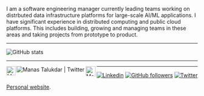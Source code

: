 I am a software engineering manager currently leading teams working on distrbuted data infrastructure platforms for large-scale AI/ML applications. I have significant experience in distributed computing and public cloud platforms. This includes building, growing and managing teams in these areas and taking projects from prototype to product.

---

![GitHub stats](https://github-readme-stats.vercel.app/api?username=manastalukdar&show_icons=true)

<!--&hide_border=true-->

---

<a href="https://in.linkedin.com/in/manastalukdar" target="_blank">
  <img align="left" alt="Manas Talukdar | Linkedin" width="24px" src="https://github.com/TheDudeThatCode/TheDudeThatCode/blob/master/Assets/Linkedin.svg" />
</a>
<a href="https://github.com/manastalukdar?tab=followers" target="_blank">
  <img align="left" alt="Manas Talukdar | Twitter" src="https://img.shields.io/github/followers/manastalukdar.svg?style=social&label=Follow&maxAge=2592000" />
</a>
<a href="https://twitter.com/manastalukdar" target="_blank">
  <img align="left" alt="Manas Talukdar | Twitter" width="26px" src="https://github.com/TheDudeThatCode/TheDudeThatCode/blob/master/Assets/Twitter.svg" />
</a>

---

[![Linkedin](https://img.shields.io/badge/-LinkedIn-222222?style=flat-square&logo=Linkedin&logoColor=white&link=https://www.linkedin.com/in/manastalukdar/)](https://www.linkedin.com/in/manastalukdar/)
[![GitHub followers](https://img.shields.io/github/followers/manastalukdar.svg?style=social&label=Follow&maxAge=2592000)](https://github.com/manastalukdar?tab=followers)
[![Twitter](https://img.shields.io/badge/-Twitter-222222?style=flat-square&logo=twitter&logoColor=white&link=https://twitter.com/manastalukdar)](https://twitter.com/manastalukdar)

[Personal website](https://manastalukdar.github.io/).

<!--
**manastalukdar/manastalukdar** is a ✨ _special_ ✨ repository because its `README.md` (this file) appears on your GitHub profile.

Here are some ideas to get you started:

- 🔭 I’m currently working on ...
- 🌱 I’m currently learning ...
- 👯 I’m looking to collaborate on ...
- 🤔 I’m looking for help with ...
- 💬 Ask me about ...
- 📫 How to reach me: ...
- 😄 Pronouns: ...
- ⚡ Fun fact: ...
-->
